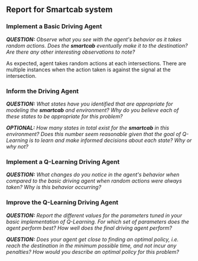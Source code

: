 ## Report for Smartcab system

### Implement a Basic Driving Agent

***QUESTION:*** _Observe what you see with the agent's behavior as it takes
random actions. Does the **smartcab** eventually make it to the destination?
Are there any other interesting observations to note?_

As expected, agent takes random actions at each intersections. There are
multiple instances when the action taken is against the signal at the
intersection.


### Inform the Driving Agent


***QUESTION:*** _What states have you identified that are appropriate for modeling the **smartcab** and environment? Why do you believe each of these states to be appropriate for this problem?_

***OPTIONAL:*** _How many states in total exist for the **smartcab** in this environment? Does this number seem reasonable given that the goal of Q-Learning is to learn and make informed decisions about each state? Why or why not?_



### Implement a Q-Learning Driving Agent

***QUESTION:*** _What changes do you notice in the agent's behavior when compared to the basic driving agent when random actions were always taken? Why is this behavior occurring?_



### Improve the Q-Learning Driving Agent
***QUESTION:*** _Report the different values for the parameters tuned in your basic implementation of Q-Learning. For which set of parameters does the agent perform best? How well does the final driving agent perform?_

***QUESTION:*** _Does your agent get close to finding an optimal policy, i.e. reach the destination in the minimum possible time, and not incur any penalties? How would you describe an optimal policy for this problem?_



